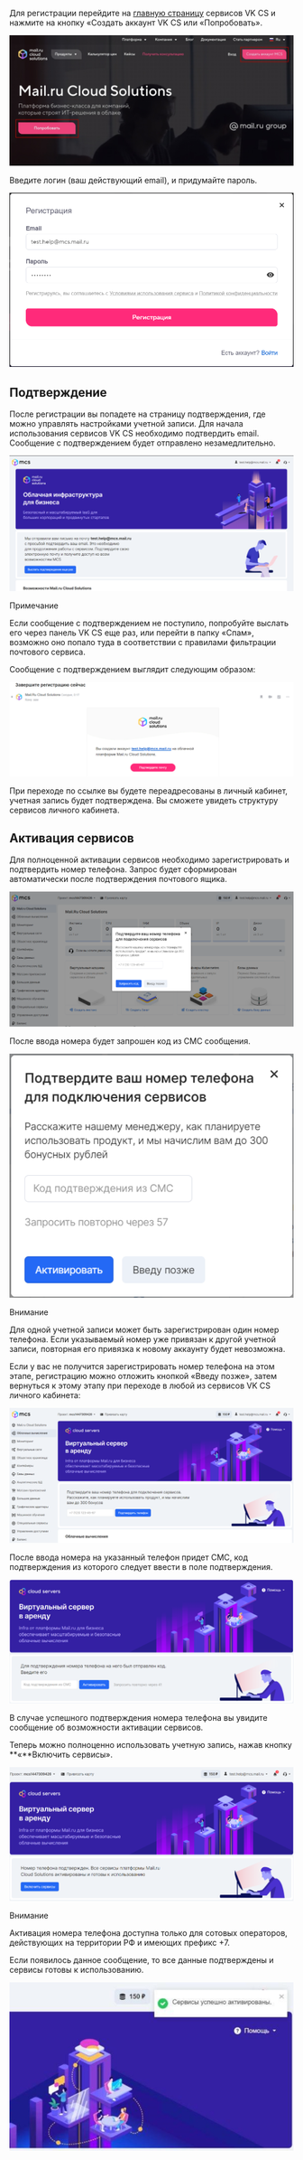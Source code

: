 Для регистрации перейдите на [главную страницу](https://mcs.mail.ru) сервисов VK CS и нажмите на кнопку «Создать аккаунт VK CS или «Попробовать».

![](./assets/1631868438660-1631868428708.jpg)

Введите логин (ваш действующий email), и придумайте пароль.

![](./assets/1595452621108-1595452621108.png)

Подтверждение
-------------

После регистрации вы попадете на страницу подтверждения, где можно управлять настройками учетной записи. Для начала использования сервисов VK CS необходимо подтвердить email. Сообщение с подтверждением будет отправлено незамедлительно.

![](./assets/1595452685342-1595452685342.png)

Примечание

Если сообщение с подтверждением не поступило, попробуйте выслать его через панель VK CS еще раз, или перейти в папку «Спам», возможно оно попало туда в соответствии с правилами фильтрации почтового сервиса.

Сообщение с подтверждением выглядит следующим образом:

![](./assets/1595453341075-1595453341075.png)

При переходе по ссылке вы будете переадресованы в личный кабинет, учетная запись будет подтверждена. Вы сможете увидеть структуру сервисов личного кабинета. 

Активация сервисов
------------------

Для полноценной активации сервисов необходимо зарегистрировать и подтвердить номер телефона. Запрос будет сформирован автоматически после подтверждения почтового ящика.

![](./assets/1595453488909-1595453488909.png)

После ввода номера будет запрошен код из СМС сообщения.

![](./assets/1595456858563-1595456858563.png)

Внимание

Для одной учетной записи может быть зарегистрирован один номер телефона. Если указываемый номер уже привязан к другой учетной записи, повторная его привязка к новому аккаунту будет невозможна.

Если у вас не получится зарегистрировать номер телефона на этом этапе, регистрацию можно отложить кнопкой «Введу позже», затем вернуться к этому этапу при переходе в любой из сервисов VK CS личного кабинета:

![](./assets/1595456517592-1595456517592.png)

После ввода номера на указанный телефон придет СМС, код подтверждения из которого следует ввести в поле подтверждения.

![](./assets/1595456657096-1595456657096.png)

В случае успешного подтверждения номера телефона вы увидите сообщение об возможности активации сервисов.

Теперь можно полноценно использовать учетную запись, нажав кнопку **«**Включить сервисы».

![](./assets/1595512980478-1595512980478.png)

Внимание

Активация номера телефона доступна только для сотовых операторов, действующих на территории РФ и имеющих префикс +7.

Если появилось данное сообщение, то все данные подтверждены и сервисы готовы к использованию.

![](./assets/1595456971525-1595456971525.png)